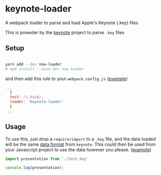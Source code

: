 # keynote-loader

A webpack loader to parse and load Apple's Keynote (.key) files

This is poweder by the [keynote](https://github.com/pranaygp/keynote-parser) project to parse `.key` files

## Setup

```bash

yarn add --dev now-loader
# npm install --save-dev now-loader
```

and then add this rule to your `webpack.config.js` ([example](/test/react/webpack.config.js))

```javascript
...
  {
  test: /\.key$/,
  loader: 'keynote-loader'
  }
...
```

## Usage

To use this, just drop a `require/import` to a `.key` file, and the data loaded will be the same [data format](https://github.com/pranaygp/keynote-parser#format-for-data) from `keynote`. This could then be used from your Javascript project to use the data however you please. ([example](/test/react/index.js))

```javascript
import presentation from './test.key'

console.log(presentation);
```